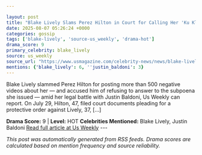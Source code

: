 ```yaml
---

layout: post
title: "Blake Lively Slams Perez Hilton in Court for Calling Her 'Ku Klux Khaleesi'"
date: 2025-08-07 05:26:24 +0000
categories: gossip
tags: ['blake-lively', 'source-us_weekly', 'drama-hot']
drama_score: 9
primary_celebrity: blake_lively
source: us_weekly
source_url: "https://www.usmagazine.com/celebrity-news/news/blake-lively-slams-perez-hilton-in-court-over-ku-klux-khaleesi-comment/"
mentions: {'blake_lively': 6, ''justin_baldoni': 3}
---
```


Blake Lively slammed Perez Hilton for posting more than 500 negative videos about her — and accused him of refusing to answer to the subpoena she issued — amid her legal battle with Justin Baldoni, Us Weekly can report. On July 29, Hilton, 47, filed court documents pleading for a protective order against Lively, 37, […]

**Drama Score:** 9 | **Level:** HOT **Celebrities Mentioned:** Blake Lively, Justin Baldoni [Read full article at Us Weekly](https://www.usmagazine.com/celebrity-news/news/blake-lively-slams-perez-hilton-in-court-over-ku-klux-khaleesi-comment/) --- 

*This post was automatically generated from RSS feeds. Drama scores are calculated based on mention frequency and source reliability.*